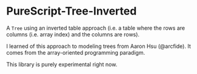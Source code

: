# PureScript-Tree-Inverted

A `Tree` using an inverted table approach (i.e. a table where the rows are columns (i.e. array index) and the columns are rows).

I learned of this approach to modeling trees from Aaron Hsu (@arcfide). It comes from the array-oriented programming paradigm.

This library is purely experimental right now.
